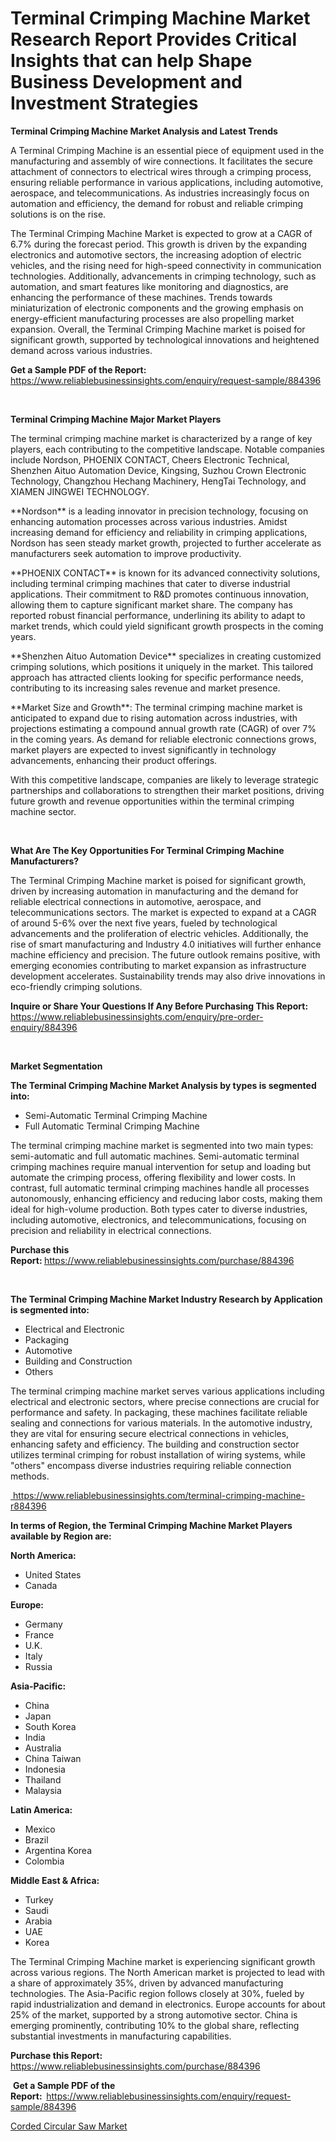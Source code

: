<p><h1>Terminal Crimping Machine Market Research Report Provides Critical Insights that can help Shape Business Development and Investment Strategies</h1></p><p><strong>Terminal Crimping Machine Market Analysis and Latest Trends</strong></p>
<p><p>A Terminal Crimping Machine is an essential piece of equipment used in the manufacturing and assembly of wire connections. It facilitates the secure attachment of connectors to electrical wires through a crimping process, ensuring reliable performance in various applications, including automotive, aerospace, and telecommunications. As industries increasingly focus on automation and efficiency, the demand for robust and reliable crimping solutions is on the rise.</p><p>The Terminal Crimping Machine Market is expected to grow at a CAGR of 6.7% during the forecast period. This growth is driven by the expanding electronics and automotive sectors, the increasing adoption of electric vehicles, and the rising need for high-speed connectivity in communication technologies. Additionally, advancements in crimping technology, such as automation, and smart features like monitoring and diagnostics, are enhancing the performance of these machines. Trends towards miniaturization of electronic components and the growing emphasis on energy-efficient manufacturing processes are also propelling market expansion. Overall, the Terminal Crimping Machine market is poised for significant growth, supported by technological innovations and heightened demand across various industries.</p></p>
<p><strong>Get a Sample PDF of the Report:&nbsp;</strong> <a href="https://www.reliablebusinessinsights.com/enquiry/request-sample/884396?utm_campaign=2214&utm_medium=2&utm_source=Github&utm_content=ia&utm_term=16022025&utm_id=terminal-crimping-machine">https://www.reliablebusinessinsights.com/enquiry/request-sample/884396</a></p>
<p>&nbsp;</p>
<p><strong>Terminal Crimping Machine Major Market Players</strong></p>
<p><p>The terminal crimping machine market is characterized by a range of key players, each contributing to the competitive landscape. Notable companies include Nordson, PHOENIX CONTACT, Cheers Electronic Technical, Shenzhen Aituo Automation Device, Kingsing, Suzhou Crown Electronic Technology, Changzhou Hechang Machinery, HengTai Technology, and XIAMEN JINGWEI TECHNOLOGY.</p><p>**Nordson** is a leading innovator in precision technology, focusing on enhancing automation processes across various industries. Amidst increasing demand for efficiency and reliability in crimping applications, Nordson has seen steady market growth, projected to further accelerate as manufacturers seek automation to improve productivity.</p><p>**PHOENIX CONTACT** is known for its advanced connectivity solutions, including terminal crimping machines that cater to diverse industrial applications. Their commitment to R&D promotes continuous innovation, allowing them to capture significant market share. The company has reported robust financial performance, underlining its ability to adapt to market trends, which could yield significant growth prospects in the coming years.</p><p>**Shenzhen Aituo Automation Device** specializes in creating customized crimping solutions, which positions it uniquely in the market. This tailored approach has attracted clients looking for specific performance needs, contributing to its increasing sales revenue and market presence.</p><p>**Market Size and Growth**: The terminal crimping machine market is anticipated to expand due to rising automation across industries, with projections estimating a compound annual growth rate (CAGR) of over 7% in the coming years. As demand for reliable electronic connections grows, market players are expected to invest significantly in technology advancements, enhancing their product offerings.</p><p>With this competitive landscape, companies are likely to leverage strategic partnerships and collaborations to strengthen their market positions, driving future growth and revenue opportunities within the terminal crimping machine sector.</p></p>
<p>&nbsp;</p>
<p><strong>What Are The Key Opportunities For Terminal Crimping Machine Manufacturers?</strong></p>
<p><p>The Terminal Crimping Machine market is poised for significant growth, driven by increasing automation in manufacturing and the demand for reliable electrical connections in automotive, aerospace, and telecommunications sectors. The market is expected to expand at a CAGR of around 5-6% over the next five years, fueled by technological advancements and the proliferation of electric vehicles. Additionally, the rise of smart manufacturing and Industry 4.0 initiatives will further enhance machine efficiency and precision. The future outlook remains positive, with emerging economies contributing to market expansion as infrastructure development accelerates. Sustainability trends may also drive innovations in eco-friendly crimping solutions.</p></p>
<p><strong>Inquire or Share Your Questions If Any Before Purchasing This Report:</strong> <a href="https://www.reliablebusinessinsights.com/enquiry/pre-order-enquiry/884396?utm_campaign=2214&utm_medium=2&utm_source=Github&utm_content=ia&utm_term=16022025&utm_id=terminal-crimping-machine">https://www.reliablebusinessinsights.com/enquiry/pre-order-enquiry/884396</a></p>
<p>&nbsp;</p>
<p><strong>Market Segmentation</strong></p>
<p><strong>The Terminal Crimping Machine Market Analysis by types is segmented into:</strong></p>
<p><ul><li>Semi-Automatic Terminal Crimping Machine</li><li>Full Automatic Terminal Crimping Machine</li></ul></p>
<p><p>The terminal crimping machine market is segmented into two main types: semi-automatic and full automatic machines. Semi-automatic terminal crimping machines require manual intervention for setup and loading but automate the crimping process, offering flexibility and lower costs. In contrast, full automatic terminal crimping machines handle all processes autonomously, enhancing efficiency and reducing labor costs, making them ideal for high-volume production. Both types cater to diverse industries, including automotive, electronics, and telecommunications, focusing on precision and reliability in electrical connections.</p></p>
<p><strong>Purchase this Report:&nbsp;</strong><a href="https://www.reliablebusinessinsights.com/purchase/884396?utm_campaign=2214&utm_medium=2&utm_source=Github&utm_content=ia&utm_term=16022025&utm_id=terminal-crimping-machine">https://www.reliablebusinessinsights.com/purchase/884396</a></p>
<p>&nbsp;</p>
<p><strong>The Terminal Crimping Machine Market Industry Research by Application is segmented into:</strong></p>
<p><ul><li>Electrical and Electronic</li><li>Packaging</li><li>Automotive</li><li>Building and Construction</li><li>Others</li></ul></p>
<p><p>The terminal crimping machine market serves various applications including electrical and electronic sectors, where precise connections are crucial for performance and safety. In packaging, these machines facilitate reliable sealing and connections for various materials. In the automotive industry, they are vital for ensuring secure electrical connections in vehicles, enhancing safety and efficiency. The building and construction sector utilizes terminal crimping for robust installation of wiring systems, while "others" encompass diverse industries requiring reliable connection methods.</p></p>
<p><a href="https://www.reliablebusinessinsights.com/terminal-crimping-machine-r884396?utm_campaign=2214&utm_medium=2&utm_source=Github&utm_content=ia&utm_term=16022025&utm_id=terminal-crimping-machine">&nbsp;https://www.reliablebusinessinsights.com/terminal-crimping-machine-r884396</a></p>
<p><strong>In terms of Region, the Terminal Crimping Machine Market Players available by Region are:</strong></p>
<p>
    <p> <strong> North America: </strong>
        <ul>
            <li>United States</li>
            <li>Canada</li>
        </ul>
        </p> 
    <p> <strong> Europe: </strong>
        <ul>
            <li>Germany</li>
            <li>France</li>
            <li>U.K.</li>
            <li>Italy</li>
            <li>Russia</li>
        </ul>
        </p> 
    <p> <strong> Asia-Pacific: </strong>
        <ul>
            <li>China</li>
            <li>Japan</li>
            <li>South Korea</li>
            <li>India</li>
            <li>Australia</li>
            <li>China Taiwan</li>
            <li>Indonesia</li>
            <li>Thailand</li>
            <li>Malaysia</li>
        </ul>
        </p> 
    <p> <strong> Latin America: </strong>
        <ul>
            <li>Mexico</li>
            <li>Brazil</li>
            <li>Argentina Korea</li>
            <li>Colombia</li>
        </ul>
        </p> 
    <p> <strong> Middle East & Africa: </strong>
        <ul>
            <li>Turkey</li>
            <li>Saudi</li>
            <li>Arabia</li>
            <li>UAE</li>
            <li>Korea</li>
        </ul>
    </p>
    </p>
<p><p>The Terminal Crimping Machine market is experiencing significant growth across various regions. The North American market is projected to lead with a share of approximately 35%, driven by advanced manufacturing technologies. The Asia-Pacific region follows closely at 30%, fueled by rapid industrialization and demand in electronics. Europe accounts for about 25% of the market, supported by a strong automotive sector. China is emerging prominently, contributing 10% to the global share, reflecting substantial investments in manufacturing capabilities.</p></p>
<p><strong>Purchase this Report: </strong><a href="https://www.reliablebusinessinsights.com/purchase/884396?utm_campaign=2214&utm_medium=2&utm_source=Github&utm_content=ia&utm_term=16022025&utm_id=terminal-crimping-machine">https://www.reliablebusinessinsights.com/purchase/884396</a></p>
<p>&nbsp;<strong>Get a Sample PDF of the Report:&nbsp;&nbsp;</strong><a href="https://www.reliablebusinessinsights.com/enquiry/request-sample/884396?utm_campaign=2214&utm_medium=2&utm_source=Github&utm_content=ia&utm_term=16022025&utm_id=terminal-crimping-machine">https://www.reliablebusinessinsights.com/enquiry/request-sample/884396</a></p>
<p><strong></strong></p>
<p><p><a href="https://github.com/PeterParrish5/Market-Research-Report-List-7/blob/main/corded-circular-saw-market.md?utm_campaign=2214&utm_medium=2&utm_source=Github&utm_content=ia&utm_term=16022025&utm_id=terminal-crimping-machine">Corded Circular Saw Market</a></p></p>